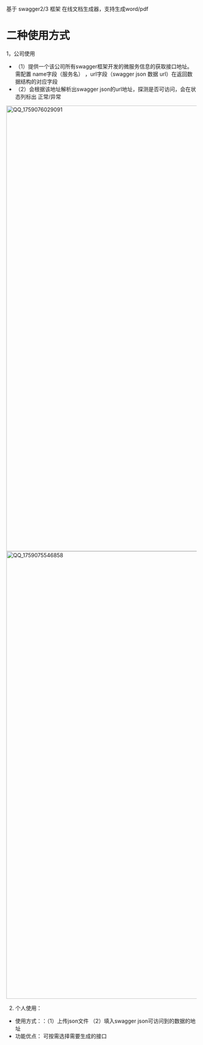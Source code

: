 基于 swagger2/3 框架 在线文档生成器，支持生成word/pdf

# 二种使用方式
1，公司使用
- （1）提供一个该公司所有swagger框架开发的微服务信息的获取接口地址。需配置 name字段（服务名） ，url字段（swagger json 数据 url）在返回数据结构的对应字段
- （2）会根据该地址解析出swagger json的url地址，探测是否可访问，会在状态列标出 正常/异常

<img width="2553" height="1177" alt="QQ_1759076029091" src="https://github.com/user-attachments/assets/24f03a31-1bb5-4cc7-9a12-6e9e70779bf1" />

<img width="2559" height="1182" alt="QQ_1759075546858" src="https://github.com/user-attachments/assets/9daa6255-a65b-4f25-bbc0-25a84ab75718" />

2. 个人使用：
- 使用方式：：（1）上传json文件 （2）填入swagger json可访问到的数据的地址
- 功能优点：   可按需选择需要生成的接口
